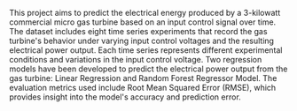 This project aims to predict the electrical energy produced by a 3-kilowatt commercial micro gas turbine based on an input control signal over time.
The dataset includes eight time series experiments that record the gas turbine's behavior under varying input control voltages and the resulting electrical power output.
Each time series represents different experimental conditions and variations in the input control voltage.
Two regression models have been developed to predict the electrical power output from the gas turbine: Linear Regression and Random Forest Regressor Model.
 The evaluation metrics used include Root Mean Squared Error (RMSE), which provides insight into the model's accuracy and prediction error.
